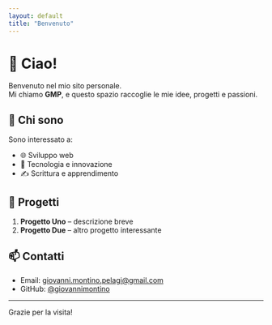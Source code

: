 ```yaml
---
layout: default
title: "Benvenuto"
---
```


# 👋 Ciao!

Benvenuto nel mio sito personale.  
Mi chiamo **GMP**, e questo spazio raccoglie le mie idee, progetti e passioni.

## 🧠 Chi sono

Sono interessato a:
- 🌐 Sviluppo web
- 🧪 Tecnologia e innovazione
- ✍️ Scrittura e apprendimento

## 📁 Progetti

1. **Progetto Uno** – descrizione breve
2. **Progetto Due** – altro progetto interessante

## 📫 Contatti

- Email: [giovanni.montino.pelagi@gmail.com](mailto:giovanni.montino.pelagi@gmail.com)
- GitHub: [@giovannimontino](https://github.com/giovannimontino)

---

Grazie per la visita!